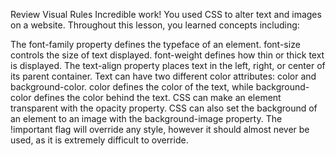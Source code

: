 Review Visual Rules
Incredible work! You used CSS to alter text and images on a website. Throughout this lesson, you learned concepts including:

The font-family property defines the typeface of an element.
font-size controls the size of text displayed.
font-weight defines how thin or thick text is displayed.
The text-align property places text in the left, right, or center of its parent container.
Text can have two different color attributes: color and background-color. color defines the color of the text, while background-color defines the color behind the text.
CSS can make an element transparent with the opacity property.
CSS can also set the background of an element to an image with the background-image property.
The !important flag will override any style, however it should almost never be used, as it is extremely difficult to override.
